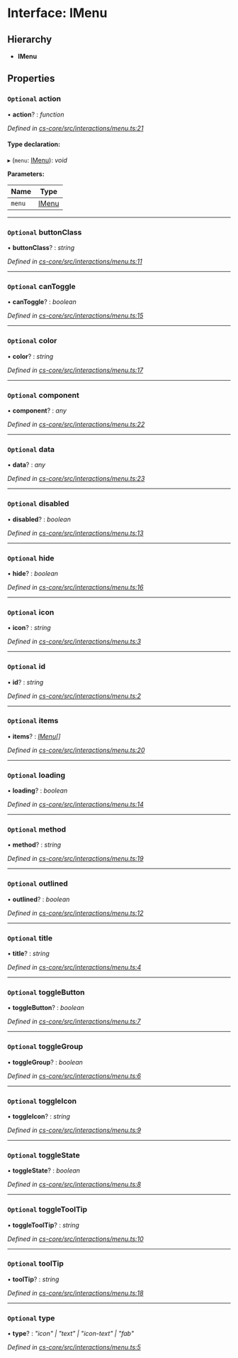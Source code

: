 # Interface: IMenu

## Hierarchy

* **IMenu**

## Properties

### `Optional` action

• **action**? : *function*

*Defined in [cs-core/src/interactions/menu.ts:21](https://github.com/RichardHovenkamp/csnext/blob/eefa977/packages/cs-core/src/interactions/menu.ts#L21)*

#### Type declaration:

▸ (`menu`: [IMenu](_cs_core_src_interactions_menu_.imenu.md)): *void*

**Parameters:**

Name | Type |
------ | ------ |
`menu` | [IMenu](_cs_core_src_interactions_menu_.imenu.md) |

___

### `Optional` buttonClass

• **buttonClass**? : *string*

*Defined in [cs-core/src/interactions/menu.ts:11](https://github.com/RichardHovenkamp/csnext/blob/eefa977/packages/cs-core/src/interactions/menu.ts#L11)*

___

### `Optional` canToggle

• **canToggle**? : *boolean*

*Defined in [cs-core/src/interactions/menu.ts:15](https://github.com/RichardHovenkamp/csnext/blob/eefa977/packages/cs-core/src/interactions/menu.ts#L15)*

___

### `Optional` color

• **color**? : *string*

*Defined in [cs-core/src/interactions/menu.ts:17](https://github.com/RichardHovenkamp/csnext/blob/eefa977/packages/cs-core/src/interactions/menu.ts#L17)*

___

### `Optional` component

• **component**? : *any*

*Defined in [cs-core/src/interactions/menu.ts:22](https://github.com/RichardHovenkamp/csnext/blob/eefa977/packages/cs-core/src/interactions/menu.ts#L22)*

___

### `Optional` data

• **data**? : *any*

*Defined in [cs-core/src/interactions/menu.ts:23](https://github.com/RichardHovenkamp/csnext/blob/eefa977/packages/cs-core/src/interactions/menu.ts#L23)*

___

### `Optional` disabled

• **disabled**? : *boolean*

*Defined in [cs-core/src/interactions/menu.ts:13](https://github.com/RichardHovenkamp/csnext/blob/eefa977/packages/cs-core/src/interactions/menu.ts#L13)*

___

### `Optional` hide

• **hide**? : *boolean*

*Defined in [cs-core/src/interactions/menu.ts:16](https://github.com/RichardHovenkamp/csnext/blob/eefa977/packages/cs-core/src/interactions/menu.ts#L16)*

___

### `Optional` icon

• **icon**? : *string*

*Defined in [cs-core/src/interactions/menu.ts:3](https://github.com/RichardHovenkamp/csnext/blob/eefa977/packages/cs-core/src/interactions/menu.ts#L3)*

___

### `Optional` id

• **id**? : *string*

*Defined in [cs-core/src/interactions/menu.ts:2](https://github.com/RichardHovenkamp/csnext/blob/eefa977/packages/cs-core/src/interactions/menu.ts#L2)*

___

### `Optional` items

• **items**? : *[IMenu](_cs_core_src_interactions_menu_.imenu.md)[]*

*Defined in [cs-core/src/interactions/menu.ts:20](https://github.com/RichardHovenkamp/csnext/blob/eefa977/packages/cs-core/src/interactions/menu.ts#L20)*

___

### `Optional` loading

• **loading**? : *boolean*

*Defined in [cs-core/src/interactions/menu.ts:14](https://github.com/RichardHovenkamp/csnext/blob/eefa977/packages/cs-core/src/interactions/menu.ts#L14)*

___

### `Optional` method

• **method**? : *string*

*Defined in [cs-core/src/interactions/menu.ts:19](https://github.com/RichardHovenkamp/csnext/blob/eefa977/packages/cs-core/src/interactions/menu.ts#L19)*

___

### `Optional` outlined

• **outlined**? : *boolean*

*Defined in [cs-core/src/interactions/menu.ts:12](https://github.com/RichardHovenkamp/csnext/blob/eefa977/packages/cs-core/src/interactions/menu.ts#L12)*

___

### `Optional` title

• **title**? : *string*

*Defined in [cs-core/src/interactions/menu.ts:4](https://github.com/RichardHovenkamp/csnext/blob/eefa977/packages/cs-core/src/interactions/menu.ts#L4)*

___

### `Optional` toggleButton

• **toggleButton**? : *boolean*

*Defined in [cs-core/src/interactions/menu.ts:7](https://github.com/RichardHovenkamp/csnext/blob/eefa977/packages/cs-core/src/interactions/menu.ts#L7)*

___

### `Optional` toggleGroup

• **toggleGroup**? : *boolean*

*Defined in [cs-core/src/interactions/menu.ts:6](https://github.com/RichardHovenkamp/csnext/blob/eefa977/packages/cs-core/src/interactions/menu.ts#L6)*

___

### `Optional` toggleIcon

• **toggleIcon**? : *string*

*Defined in [cs-core/src/interactions/menu.ts:9](https://github.com/RichardHovenkamp/csnext/blob/eefa977/packages/cs-core/src/interactions/menu.ts#L9)*

___

### `Optional` toggleState

• **toggleState**? : *boolean*

*Defined in [cs-core/src/interactions/menu.ts:8](https://github.com/RichardHovenkamp/csnext/blob/eefa977/packages/cs-core/src/interactions/menu.ts#L8)*

___

### `Optional` toggleToolTip

• **toggleToolTip**? : *string*

*Defined in [cs-core/src/interactions/menu.ts:10](https://github.com/RichardHovenkamp/csnext/blob/eefa977/packages/cs-core/src/interactions/menu.ts#L10)*

___

### `Optional` toolTip

• **toolTip**? : *string*

*Defined in [cs-core/src/interactions/menu.ts:18](https://github.com/RichardHovenkamp/csnext/blob/eefa977/packages/cs-core/src/interactions/menu.ts#L18)*

___

### `Optional` type

• **type**? : *"icon" | "text" | "icon-text" | "fab"*

*Defined in [cs-core/src/interactions/menu.ts:5](https://github.com/RichardHovenkamp/csnext/blob/eefa977/packages/cs-core/src/interactions/menu.ts#L5)*
